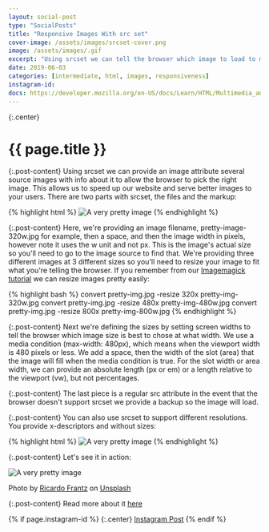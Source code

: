 ```yaml
---
layout: social-post
type: "SocialPosts"
title: "Responsive Images With src set"
cover-image: /assets/images/srcset-cover.png
image: /assets/images/.gif
excerpt: "Using srcset we can tell the browser which image to load to make our website faster and look better."
date: 2019-06-03
categories: [intermediate, html, images, responsiveness]
instagram-id: 
docs: https://developer.mozilla.org/en-US/docs/Learn/HTML/Multimedia_and_embedding/Responsive_images
---
```

{:.center}
# {{ page.title }}

{:.post-content}
Using srcset we can provide an image attribute several source images
with info about it to allow the browser to pick the right image. This allows us to speed up
our website and serve better images to your users. There are two parts
with srcset, the files and the markup:

{% highlight html %}
<img srcset="pretty-img-320w.jpg 320w,
             pretty-img-480w.jpg 480w,
             pretty-img-800w.jpg 800w"
     sizes="(max-width: 320px) 320px,
            (max-width: 480px) 480px,
            800px"
     src="pretty-img-800w.jpg" alt="A very pretty image">
{% endhighlight %}

{:.post-content}
Here, we're providing an image filename, pretty-image-320w.jpg for example, then a 
space, and then the image width in pixels, however note it uses the w unit and not px. This 
is the image's actual size so you'll need to go to the image source to find that. We're providing
three different images at 3 different sizes so you'll need to resize your image
to fit what you're telling the browser. If you remember from our [Imagemagick tutorial](/social-posts/image-manipulations-with-imagemagick/)
we can resize images pretty easily:

{% highlight bash %}
convert pretty-img.jpg -resize 320x pretty-img-320w.jpg
convert pretty-img.jpg -resize 480x pretty-img-480w.jpg
convert pretty-img.jpg -resize 800x pretty-img-800w.jpg
{% endhighlight %}

{:.post-content}
Next we're defining the sizes by setting screen widths to tell the browser
which image size is best to chose at what width. We use a media condition (max-width: 480px),
which means when the viewport width is 480 pixels or less. We add a space, then
the width of the slot (area) that the image will fill when the media condition is true. 
For the slot width or area width, we can provide an absolute length (px or em) or
a length relative to the viewport (vw), but not percentages.

{:.post-content}
The last piece is a regular src attribute in the event that the browser doesn't support
srcset we provide a backup so the image will load.


{:.post-content}
You can also use srcset to support different resolutions. You provide x-descriptors and 
without sizes:

{% highlight html %}
<img srcset="pretty-img-320w.jpg,
             pretty-img-480w.jpg 1.5x,
             pretty-img-640w.jpg 2x"
     src="pretty-img-640w.jpg" alt="A very pretty image">
{% endhighlight %}

{:.post-content}
Let's see it in action:

<img srcset="/assets/images/pretty-img-320w.jpg 320w,
             /assets/images/pretty-img-480w.jpg 480w,
             /assets/images/pretty-img-800w.jpg 800w"
     sizes="(max-width: 320px) 320px,
            (max-width: 480px) 480px,
            800px"
     src="/assets/images/pretty-img-800w.jpg" alt="A very pretty image">

Photo by <a href="https://unsplash.com/@ricardofrantz?utm_source=unsplash&amp;utm_medium=referral&amp;utm_content=creditCopyText" target="_blank">Ricardo Frantz</a> on 
<a href="/search/photos/pretty?utm_source=unsplash&amp;utm_medium=referral&amp;utm_content=creditCopyText" target="_blank">Unsplash</a>

{:.post-content}
Read more about it <a href="{{page.docs}}" target="_blank">here</a>

{% if page.instagram-id %}
{:.center}
<a class="insta-link" href="https://www.instagram.com/p/{{page.instagram-id}}" target="_blank">Instagram Post</a>
{% endif %}
